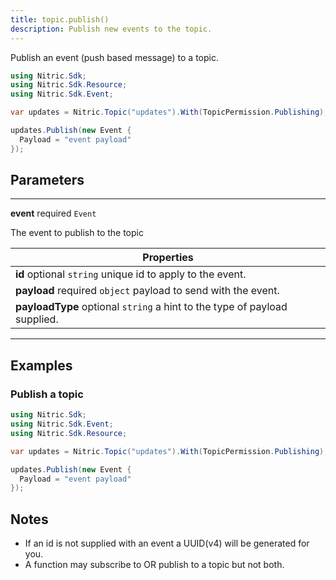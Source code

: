 ```yaml
---
title: topic.publish()
description: Publish new events to the topic.
---
```


Publish an event (push based message) to a topic.

```C#
using Nitric.Sdk;
using Nitric.Sdk.Resource;
using Nitric.Sdk.Event;

var updates = Nitric.Topic("updates").With(TopicPermission.Publishing);

updates.Publish(new Event {
  Payload = "event payload"
});
```

## Parameters

---

**event** required `Event`

The event to publish to the topic

| Properties                                                                       |
| -------------------------------------------------------------------------------- |
| **id** optional `string` unique id to apply to the event.                        |
| **payload** required `object` payload to send with the event.                    |
| **payloadType** optional `string` a hint to the type of payload supplied.        |

---

## Examples

### Publish a topic

```C#
using Nitric.Sdk;
using Nitric.Sdk.Event;
using Nitric.Sdk.Resource;

var updates = Nitric.Topic("updates").With(TopicPermission.Publishing);

updates.Publish(new Event {
  Payload = "event payload"
});
```

## Notes

- If an id is not supplied with an event a UUID(v4) will be generated for you.
- A function may subscribe to OR publish to a topic but not both.
